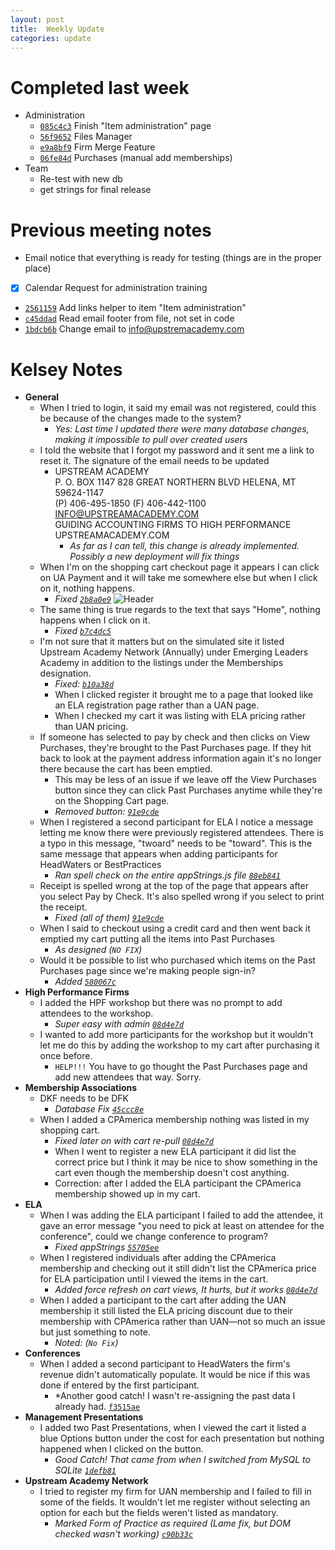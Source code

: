 ```yaml
---
layout: post
title:  Weekly Update
categories: update
---
```


# Completed last week

- Administration
	- [`085c4c3`][] Finish "Item administration" page
	- [`56f9652`][] Files Manager
	- [`e9a8bf9`][] Firm Merge Feature
	- [`06fe84d`][] Purchases (manual add memberships)
- Team
	- Re-test with new db
	- get strings for final release

[`085c4c3`]: https://github.com/bign8-AZ/UA-purchasing-system/commit/085c4c35292951001bba95d27b50af6abc4e7185
[`56f9652`]: https://github.com/bign8-AZ/UA-purchasing-system/commit/56f96520f2a684c021835c966b8a3893e398d087
[`e9a8bf9`]: https://github.com/bign8-AZ/UA-purchasing-system/commit/e9a8bf9c8ad923e7c8660546a71d2b7a3104520d
[`06fe84d`]: https://github.com/bign8-AZ/UA-purchasing-system/commit/d6fe84dcbb11188ab4dd16d281a49f330c43788f

# Previous meeting notes

- Email notice that everything is ready for testing (things are in the proper place)
- [x] Calendar Request for administration training
- [`2561159`][] Add links helper to item "Item administration"
- [`c45ddad`][] Read email footer from file, not set in code
- [`1bdcb6b`][] Change email to info@upstremacademy.com

[`2561159`]: https://github.com/bign8-AZ/UA-purchasing-system/commit/2561159665e66f9cc860e99df6344e461def8176
[`c45ddad`]: https://github.com/bign8-AZ/UA-purchasing-system/commit/c45ddadfbe9c501341bca5f88d130c223d8b0f42
[`1bdcb6b`]: https://github.com/bign8-AZ/UA-purchasing-system/commit/1bdcb6bdbacf492a831ec7c720ab43f00f03a298

# Kelsey Notes

- **General**
	- When I tried to login, it said my email was not registered, could this be because of the changes made to the system?
		- *Yes: Last time I updated there were many database changes, making it impossible to pull over created users*
	- I told the website that I forgot my password and it sent me a link to reset it.  The signature of the email needs to be updated
		- UPSTREAM ACADEMY  
          P. O. BOX 1147  828 GREAT NORTHERN BLVD  HELENA, MT 59624-1147  
		  (P) 406-495-1850   (F) 406-442-1100    INFO@UPSTREAMACADEMY.COM  
		  GUIDING ACCOUNTING FIRMS TO HIGH PERFORMANCE                   UPSTREAMACADEMY.COM
			- *As far as I can tell, this change is already implemented.  Possibly a new deployment will fix things*
	- When I'm on the shopping cart checkout page it appears I can click on UA Payment and it will take me somewhere else but when I click on it, nothing happens.  
		- *Fixed [`2b8a0e9`][]*
	![Header](../../../../img/header-1.png)
	- The same thing is true regards to the text that says "Home", nothing happens when I click on it.
		- *Fixed [`b7c4dc5`][]*
	- I'm not sure that it matters but on the simulated site it listed Upstream Academy Network (Annually) under Emerging Leaders Academy in addition to the listings under the Memberships designation.
		- *Fixed: [`b10a38d`][]*
		- When I clicked register it brought me to a page that looked like an ELA registration page rather than a UAN page.
		- When I checked my cart it was listing with ELA pricing rather than UAN pricing.
	- If someone has selected to pay by check and then clicks on View Purchases, they're brought to the Past Purchases page. If they hit back to look at the payment address information again it's no longer there because the cart has been emptied.
		- This may be less of an issue if we leave off the View Purchases button since they can click Past Purchases anytime while they're on the Shopping Cart page.
		- *Removed button: [`91e9cde`][]*
	- When I registered a second participant for ELA I notice a message letting me know there were previously registered attendees. There is a typo in this message, "twoard" needs to be "toward". This is the same message that appears when adding participants for HeadWaters or BestPractices
		- *Ran spell check on the entire appStrings.js file [`88eb841`][]*
	- Receipt is spelled wrong at the top of the page that appears after you select Pay by Check. It's also spelled wrong if you select to print the receipt.
		- *Fixed (all of them) [`91e9cde`][]*
	- When I said to checkout using a credit card and then went back it emptied my cart putting all the items into Past Purchases
		- *As designed (`NO FIX`)*
	- Would it be possible to list who purchased which items on the Past Purchases page since we're making people sign-in?
		- *Added [`580067c`][]*
- **High Performance Firms**
	- I added the HPF workshop but there was no prompt to add attendees to the workshop. 
		- *Super easy with admin [`08d4e7d`][]*
	- I wanted to add more participants for the workshop but it wouldn't let me do this by adding the workshop to my cart after purchasing it once before.
		- `HELP!!!` You have to go thought the Past Purchases page and add new attendees that way.  Sorry.
- **Membership Associations**
	- DKF needs to be DFK
		- *Database Fix [`45ccc8e`][]*
	- When I added a CPAmerica membership nothing was listed in my shopping cart.
		- *Fixed later on with cart re-pull [`08d4e7d`][]*
		- When I went to register a new ELA participant it did list the correct price but I think it may be nice to show something in the cart even though the membership doesn't cost anything. 
		- Correction: after I added the ELA participant the CPAmerica membership showed up in my cart.
- **ELA**
	- When I was adding the ELA participant I failed to add the attendee, it gave an error message "you need to pick at least on attendee for the conference", could we change conference to program? 
		- *Fixed appStrings [`55705ee`][]*
	- When I registered individuals after adding the CPAmerica membership and checking out it still didn't list the CPAmerica price for ELA participation until I viewed the items in the cart.
		- *Added force refresh on cart views, It hurts, but it works [`08d4e7d`][]*
	 - When I added a participant to the cart after adding the UAN membership it still listed the ELA pricing discount due to their membership with CPAmerica rather than UAN—not so much an issue but just something to note.
	 	- *Noted: (`No Fix`)*
- **Conferences**
	- When I added a second participant to HeadWaters the firm's revenue didn't automatically populate. It would be nice if this was done if entered by the first participant.
		- *Another good catch! I wasn't re-assigning the past data I already had.  [`f3515ae`][]
- **Management Presentations**
	- I added two Past Presentations, when I viewed the cart it listed a blue Options button under the cost for each presentation but nothing happened when I clicked on the button.
		- *Good Catch! That came from when I switched from MySQL to SQLite [`1defb81`][]*
- **Upstream Academy Network**
	- I tried to register my firm for UAN membership and I failed to fill in some of the fields. It wouldn't let me register without selecting an option for each but the fields weren't listed as mandatory.
		- *Marked Form of Practice as required (Lame fix, but DOM checked wasn't working) [`c90b33c`][]*

[`2b8a0e9`]: https://github.com/bign8-AZ/UA-purchasing-system/commit/2b8a0e999c4b03e1e497964e2b2c8c824f5a05a2
[`45ccc8e`]: https://github.com/bign8-AZ/UA-purchasing-system/commit/45ccc8e739e40e4dd2a96af97f1396501746f871
[`b7c4dc5`]: https://github.com/bign8-AZ/UA-purchasing-system/commit/b7c4dc59e4a530fa1d5a6a1943b38840a80fb329
[`b10a38d`]: https://github.com/bign8-AZ/UA-purchasing-system/commit/b10a38df5f6b9c73effc3c55774819987a1c16f3
[`91e9cde`]: https://github.com/bign8-AZ/UA-purchasing-system/commit/91e9cde5d57bd785942ec2df1354fffb96dc0dd3
[`c90b33c`]: https://github.com/bign8-AZ/UA-purchasing-system/commit/c90b33ca22d9da624d9d549cc10dd96fc93e592a
[`08d4e7d`]: https://github.com/bign8-AZ/UA-purchasing-system/commit/08d4e7d95e0cf876540b8a091cc01527cd1eed6b
[`1defb81`]: https://github.com/bign8-AZ/UA-purchasing-system/commit/1defb8191242a25b4f3db635be76b4260da1140d
[`55705ee`]: https://github.com/bign8-AZ/UA-purchasing-system/commit/55705ee463cbe61412773de55145d13bee51e63d
[`88eb841`]: https://github.com/bign8-AZ/UA-purchasing-system/commit/88eb8418b6c4dffa410750da074c09ea5f9a9e9c
[`580067c`]: https://github.com/bign8-AZ/UA-purchasing-system/commit/580067ce1e9cb570b5f9ed9f31225b5f548ced65
[`f3515ae`]: https://github.com/bign8-AZ/UA-purchasing-system/commit/f3515ae0466be6217bfbdaac77700e7797f6bd17

